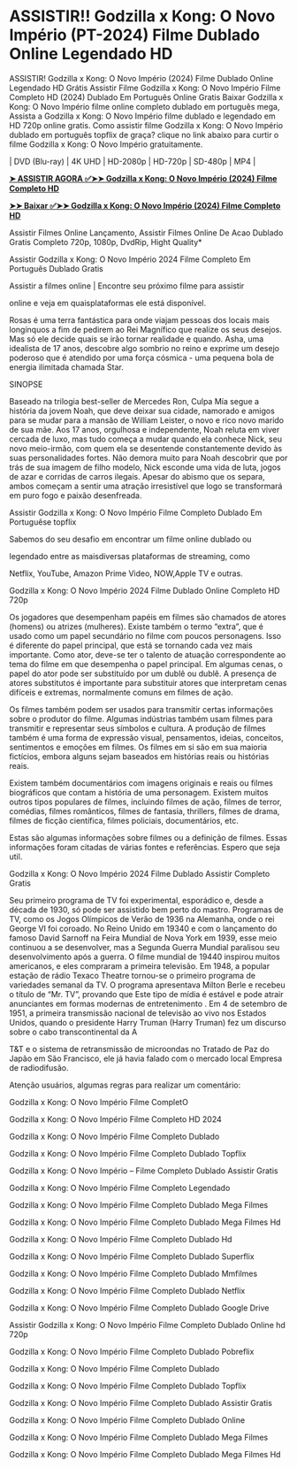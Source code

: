 <h1>ASSISTIR!! Godzilla x Kong: O Novo Império (PT-2024) Filme Dublado Online Legendado HD</h1>
ASSISTIR! Godzilla x Kong: O Novo Império (2024) Filme Dublado Online Legendado HD Grátis Assistir Filme Godzilla x Kong: O Novo Império Filme Completo HD (2024) Dublado Em Português Online Gratis Baixar Godzilla x Kong: O Novo Império filme online completo dublado em português mega, Assista a Godzilla x Kong: O Novo Império filme dublado e legendado em HD 720p online gratis. Como assistir filme Godzilla x Kong: O Novo Império dublado em português topflix de graça? clique no link abaixo para curtir o filme Godzilla x Kong: O Novo Império gratuitamente.

| DVD (Blu-ray) | 4K UHD | HD-2080p | HD-720p | SD-480p | MP4 |


**[➤ ASSISTIR AGORA ✅➤➤ Godzilla x Kong: O Novo Império (2024) Filme Completo HD](https://bit.ly/3WlRtts)**


**[➤➤ Baixar ✅➤➤ Godzilla x Kong: O Novo Império (2024) Filme Completo HD](https://bit.ly/3WlRtts)**


Assistir Filmes Online Lançamento, Assistir Filmes Online De Acao Dublado Gratis Completo 720p, 1080p, DvdRip, Hight Quality*

Assistir Godzilla x Kong: O Novo Império 2024 Filme Completo Em Português Dublado Gratis

Assistir a filmes online | Encontre seu próximo filme para assistir

online e veja em quaisplataformas ele está disponível.

Rosas é uma terra fantástica para onde viajam pessoas dos locais mais longínquos a fim de pedirem ao Rei Magnífico que realize os seus desejos. Mas só ele decide quais se irão tornar realidade e quando. Asha, uma idealista de 17 anos, descobre algo sombrio no reino e exprime um desejo poderoso que é atendido por uma força cósmica - uma pequena bola de energia ilimitada chamada Star.

SINOPSE

Baseado na trilogia best-seller de Mercedes Ron, Culpa Mía segue a história da jovem Noah, que deve deixar sua cidade, namorado e amigos para se mudar para a mansão de William Leister, o novo e rico novo marido de sua mãe. Aos 17 anos, orgulhosa e independente, Noah reluta em viver cercada de luxo, mas tudo começa a mudar quando ela conhece Nick, seu novo meio-irmão, com quem ela se desentende constantemente devido às suas personalidades fortes. Não demora muito para Noah descobrir que por trás de sua imagem de filho modelo, Nick esconde uma vida de luta, jogos de azar e corridas de carros ilegais. Apesar do abismo que os separa, ambos começam a sentir uma atração irresistível que logo se transformará em puro fogo e paixão desenfreada.

Assistir Godzilla x Kong: O Novo Império Filme Completo Dublado Em Portuguêse topflix

Sabemos do seu desafio em encontrar um filme online dublado ou

legendado entre as maisdiversas plataformas de streaming, como

Netflix, YouTube, Amazon Prime Video, NOW,Apple TV e outras.

Godzilla x Kong: O Novo Império 2024 Filme Dublado Online Completo HD 720p

Os jogadores que desempenham papéis em filmes são chamados de atores (homens) ou atrizes (mulheres). Existe também o termo “extra”, que é usado como um papel secundário no filme com poucos personagens. Isso é diferente do papel principal, que está se tornando cada vez mais importante. Como ator, deve-se ter o talento de atuação correspondente ao tema do filme em que desempenha o papel principal. Em algumas cenas, o papel do ator pode ser substituído por um dublê ou dublê. A presença de atores substitutos é importante para substituir atores que interpretam cenas difíceis e extremas, normalmente comuns em filmes de ação.

Os filmes também podem ser usados para transmitir certas informações sobre o produtor do filme. Algumas indústrias também usam filmes para transmitir e representar seus símbolos e cultura. A produção de filmes também é uma forma de expressão visual, pensamentos, ideias, conceitos, sentimentos e emoções em filmes. Os filmes em si são em sua maioria fictícios, embora alguns sejam baseados em histórias reais ou histórias reais.

Existem também documentários com imagens originais e reais ou filmes biográficos que contam a história de uma personagem. Existem muitos outros tipos populares de filmes, incluindo filmes de ação, filmes de terror, comédias, filmes românticos, filmes de fantasia, thrillers, filmes de drama, filmes de ficção científica, filmes policiais, documentários, etc.

Estas são algumas informações sobre filmes ou a definição de filmes. Essas informações foram citadas de várias fontes e referências. Espero que seja util.

Godzilla x Kong: O Novo Império 2024 Filme Dublado Assistir Completo Gratis

Seu primeiro programa de TV foi experimental, esporádico e, desde a década de 1930, só pode ser assistido bem perto do mastro. Programas de TV, como os Jogos Olímpicos de Verão de 1936 na Alemanha, onde o rei George VI foi coroado. No Reino Unido em 19340 e com o lançamento do famoso David Sarnoff na Feira Mundial de Nova York em 1939, esse meio continuou a se desenvolver, mas a Segunda Guerra Mundial paralisou seu desenvolvimento após a guerra. O filme mundial de 19440 inspirou muitos americanos, e eles compraram a primeira televisão. Em 1948, a popular estação de rádio Texaco Theatre tornou-se o primeiro programa de variedades semanal da TV. O programa apresentava Milton Berle e recebeu o título de “Mr. TV”, provando que Este tipo de mídia é estável e pode atrair anunciantes em formas modernas de entretenimento . Em 4 de setembro de 1951, a primeira transmissão nacional de televisão ao vivo nos Estados Unidos, quando o presidente Harry Truman (Harry Truman) fez um discurso sobre o cabo transcontinental da A

T&T e o sistema de retransmissão de microondas no Tratado de Paz do Japão em São Francisco, ele já havia falado com o mercado local Empresa de radiodifusão.

Atenção usuários, algumas regras para realizar um comentário:


Godzilla x Kong: O Novo Império Filme CompletO

Godzilla x Kong: O Novo Império Filme Completo HD 2024

Godzilla x Kong: O Novo Império Filme Completo Dublado

Godzilla x Kong: O Novo Império Filme Completo Dublado Topflix

Godzilla x Kong: O Novo Império – Filme Completo Dublado Assistir Gratis

Godzilla x Kong: O Novo Império Filme Completo Legendado

Godzilla x Kong: O Novo Império Filme Completo Dublado Mega Filmes

Godzilla x Kong: O Novo Império Filme Completo Dublado Mega Filmes Hd

Godzilla x Kong: O Novo Império Filme Completo Dublado Hd

Godzilla x Kong: O Novo Império Filme Completo Dublado Superflix

Godzilla x Kong: O Novo Império Filme Completo Dublado Mmfilmes

Godzilla x Kong: O Novo Império Filme Completo Dublado Netflix

Godzilla x Kong: O Novo Império Filme Completo Dublado Google Drive

Assistir Godzilla x Kong: O Novo Império Filme Completo Dublado Online hd 720p

Godzilla x Kong: O Novo Império Filme Completo Dublado Pobreflix

Godzilla x Kong: O Novo Império Filme Completo Dublado

Godzilla x Kong: O Novo Império Filme Completo Dublado Topflix

Godzilla x Kong: O Novo Império Filme Completo Dublado Assistir Gratis

Godzilla x Kong: O Novo Império Filme Completo Dublado Online

Godzilla x Kong: O Novo Império Filme Completo Dublado Mega Filmes

Godzilla x Kong: O Novo Império Filme Completo Dublado Mega Filmes Hd
